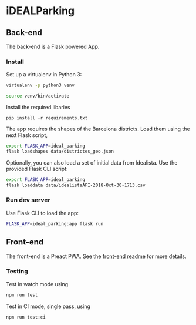 # iDEALParking

## Back-end

The back-end is a Flask powered App.

### Install

Set up a virtualenv in Python 3:

```bash
virtualenv -p python3 venv

source venv/bin/activate
```

Install the required libaries

```
pip install -r requirements.txt
```

The app requires the shapes of the Barcelona districts. Load them
using the next Flask script,

```bash
export FLASK_APP=ideal_parking
flask loadshapes data/districtes_geo.json
```

Optionally, you can also load a set of initial data from Idealista. Use the provided Flask CLI script:

```bash
export FLASK_APP=ideal_parking
flask loaddata data/idealistaAPI-2018-Oct-30-1713.csv
```

### Run dev server

Use Flask CLI to load the app:

```bash
FLASK_APP=ideal_parking:app flask run
```

## Front-end

The front-end is a Preact PWA. See the [front-end readme](./www/README.md) for more details.

### Testing

Test in watch mode using

```bash
npm run test
```

Test in CI mode, single pass, using

```bash
npm run test:ci
```
